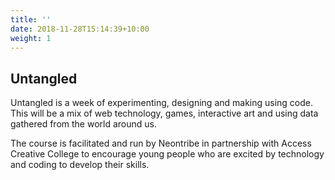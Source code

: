 ```yaml
---
title: ''
date: 2018-11-28T15:14:39+10:00
weight: 1
---
```


## Untangled

Untangled is a week of experimenting, designing and making using code. This will be a mix of web technology, games, interactive art and using data gathered from the world around us.

The course is facilitated and run by Neontribe in partnership with Access Creative College to encourage young people who are excited by technology and coding to develop their skills.
